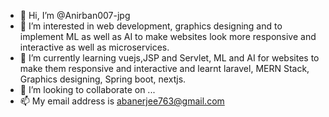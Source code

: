 - 👋 Hi, I’m @Anirban007-jpg
- 👀 I’m interested in web development, graphics designing and to implement ML as well as AI to make websites look more responsive and interactive as well as microservices. 
- 🌱 I’m currently learning vuejs,JSP and Servlet, ML and AI for websites to make them responsive and interactive and learnt laravel, MERN Stack, Graphics designing, Spring boot, nextjs.
- 💞️ I’m looking to collaborate on ...
- 📫 My email address is abanerjee763@gmail.com

<!---
Anirban007-jpg/Anirban007-jpg is a ✨ special ✨ repository because its `README.md` (this file) appears on your GitHub profile.
You can click the Preview link to take a look at your changes.
--->
